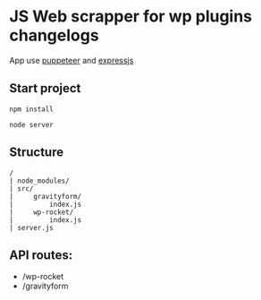 # JS Web scrapper for wp plugins changelogs

App use [puppeteer](https://pptr.dev) and [expressjs](https://expressjs.com/)

## Start project
 
`npm install`

`node server`

## Structure 
    /
    | node_modules/
    | src/
    |     gravityform/
    |         index.js
    |     wp-rocket/
    |         index.js
    | server.js

## API routes:

- /wp-rocket
- /gravityform

